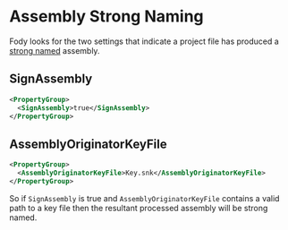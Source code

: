 <!--
GENERATED FILE - DO NOT EDIT
This file was generated by [MarkdownSnippets](https://github.com/SimonCropp/MarkdownSnippets).
Source File: /pages/mdsource/strong-naming.source.md
To change this file edit the source file and then run MarkdownSnippets.
-->

# Assembly Strong Naming

Fody looks for the two settings that indicate a project file has produced a [strong named](https://docs.microsoft.com/en-us/dotnet/framework/app-domains/strong-named-assemblies) assembly.


## SignAssembly

```xml
<PropertyGroup>
  <SignAssembly>true</SignAssembly>
</PropertyGroup>
```


## AssemblyOriginatorKeyFile 

```xml
<PropertyGroup>
  <AssemblyOriginatorKeyFile>Key.snk</AssemblyOriginatorKeyFile>
</PropertyGroup>
```

So if `SignAssembly` is true and `AssemblyOriginatorKeyFile` contains a valid path to a key file then the resultant processed assembly will be strong named.
